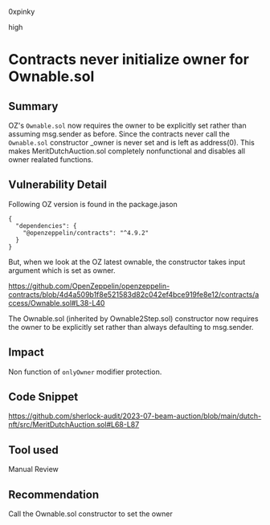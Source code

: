 0xpinky

high

# Contracts never initialize owner for Ownable.sol

## Summary
OZ's `Ownable.sol` now requires the owner to be explicitly set rather than assuming msg.sender as before. Since the contracts never call the `Ownable.sol` constructor _owner is never set and is left as address(0). This makes MeritDutchAuction.sol completely nonfunctional and disables all owner realated functions.

## Vulnerability Detail

Following OZ version is found in the package.jason

```solidity
{
  "dependencies": {
    "@openzeppelin/contracts": "^4.9.2"
  }
}
```

But, when we look at the OZ latest ownable, the constructor takes input argument which is set as owner.

https://github.com/OpenZeppelin/openzeppelin-contracts/blob/4d4a509b1f8e521583d82c042ef4bce919fe8e12/contracts/access/Ownable.sol#L38-L40

The Ownable.sol (inherited by Ownable2Step.sol) constructor now requires the owner to be explicitly set rather than always defaulting to msg.sender.

## Impact

Non function of `onlyOwner` modifier protection.

## Code Snippet

https://github.com/sherlock-audit/2023-07-beam-auction/blob/main/dutch-nft/src/MeritDutchAuction.sol#L68-L87

## Tool used

Manual Review

## Recommendation
Call the Ownable.sol constructor to set the owner

